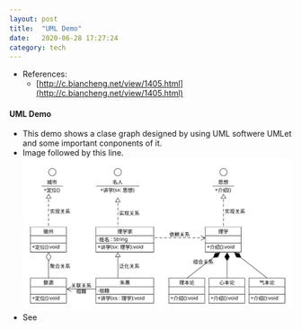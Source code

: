 ```yaml
---
layout: post
title:  "UML Demo"
date:   2020-06-28 17:27:24
category: tech
---
```

* References:
  * [http://c.biancheng.net/view/1405.html](http://c.biancheng.net/view/1405.html)

#### UML Demo
* This demo shows a clase graph designed by using UML softwere UMLet and some important conponents of it.
* Image followed by this line. ![uml-cls](assets/images/uml_cls.svg) 
* See <script src="https://gist.github.com/santiagochou/e6135dfbe008444d54506558fc55a336.js"></script>
